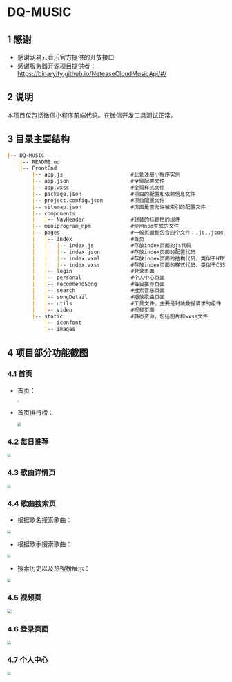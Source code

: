 # DQ-MUSIC

## 1 感谢
- 感谢网易云音乐官方提供的开放接口
- 感谢服务器开源项目提供者：https://binaryify.github.io/NeteaseCloudMusicApi/#/

## 2 说明

本项目仅包括微信小程序前端代码。在微信开发工具测试正常。

## 3 目录主要结构

```markdown
|-- DQ-MUSIC
    |-- README.md
    |-- FrontEnd
        |-- app.js						#此处注册小程序实例
        |-- app.json					#全局配置文件
        |-- app.wxss					#全局样式文件
        |-- package.json				#项目的配置和依赖信息文件
        |-- project.config.json			#项目配置文件
        |-- sitemap.json				#页面是否允许被索引的配置文件
        |-- components
        |   |-- NavHeader				#封装的标题栏的组件
        |-- miniprogram_npm				#使用npm生成的文件
        |-- pages						#一般页面都包含四个文件：.js,.json,.wxml和.wxss
        |   |-- index					#首页
        |   |   |-- index.js			#存放index页面的js代码
        |   |   |-- index.json			#存放index页面的配置代码
        |   |   |-- index.wxml			#存放index页面的结构代码，类似于HTML文件
        |   |   |-- index.wxss			#存放index页面的样式代码，类似于CSS文件
        |   |-- login					#登录页面
        |   |-- personal				#个人中心页面
        |   |-- recommendSong			#每日推荐页面
        |   |-- search					#搜索音乐页面
        |   |-- songDetail				#播放歌曲页面
        |   |-- utils					#工具文件，主要是封装数据请求的组件
        |   |-- video					#视频页面
        |-- static						#静态资源，包括图片和wxss文件
            |-- iconfont
            |-- images

```

## 4 项目部分功能截图

### 4.1 首页

- 首页：

    <img src= https://raw.githubusercontent.com/DQ-Li/DQ-MUSIC/master/FrontEnd/static/images/readme/indexFig1.png style="zoom:20%;" />

  

- 首页排行榜：

    <img src=     https://raw.githubusercontent.com/DQ-Li/DQ-MUSIC/master/FrontEnd/static/images/readme/indexFig2.png      style="zoom:50%;" />
   
     

### 4.2 每日推荐

 <img src=     https://raw.githubusercontent.com/DQ-Li/DQ-MUSIC/master/FrontEnd/static/images/readme/recommendSong.png      style="zoom:50%;" />

### 4.3 歌曲详情页

 <img src=    https://raw.githubusercontent.com/DQ-Li/DQ-MUSIC/master/FrontEnd/static/images/readme/songDetail.png     style="zoom:50%;" />

### 4.4 歌曲搜索页

- 根据歌名搜索歌曲：

 <img src=     https://raw.githubusercontent.com/DQ-Li/DQ-MUSIC/master/FrontEnd/static/images/readme/searchFig1.png      style="zoom:50%;" />

- 根据歌手搜索歌曲：

 <img src=     https://raw.githubusercontent.com/DQ-Li/DQ-MUSIC/master/FrontEnd/static/images/readme/searchFig2.png      style="zoom:50%;" />

- 搜索历史以及热搜榜展示：

 <img src=     https://raw.githubusercontent.com/DQ-Li/DQ-MUSIC/master/FrontEnd/static/images/readme/searchFig3.png      style="zoom:50%;" />

### 4.5 视频页

 <img src=     https://raw.githubusercontent.com/DQ-Li/DQ-MUSIC/master/FrontEnd/static/images/readme/video.png      style="zoom:60%;" />

### 4.6 登录页面

 <img src=     https://raw.githubusercontent.com/DQ-Li/DQ-MUSIC/master/FrontEnd/static/images/readme/login.png      style="zoom:50%;" />

### 4.7 个人中心

 <img src=     https://raw.githubusercontent.com/DQ-Li/DQ-MUSIC/master/FrontEnd/static/images/readme/personal.png      style="zoom:50%;" />

​    





